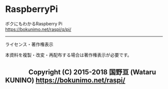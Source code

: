 # RaspberryPi


ボクにもわかるRaspberry Pi  
https://bokunimo.net/raspi/q/pi/

----------------------------------------------------------------
ライセンス・著作権表示

本資料を複製・改変・再配布する場合は著作権表示が必要です。

                Copyright (C) 2015-2018 国野亘 (Wataru KUNINO)
                       https://bokunimo.net/raspi/
----------------------------------------------------------------
